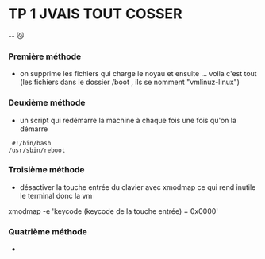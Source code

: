 # TP 1 JVAIS TOUT COSSER
-- 😼
### Première méthode  ###

- on supprime les fichiers qui charge le noyau et ensuite ... voila c'est tout 
(les fichiers dans le dossier /boot , ils se nomment "vmlinuz-linux")

### Deuxième méthode ###
 - un script qui redémarre la machine à chaque fois une fois qu'on la démarre
 
```
 #!/bin/bash
/usr/sbin/reboot
```

### Troisième méthode ###

- désactiver la touche entrée du clavier avec xmodmap ce qui rend inutile le terminal donc la vm

xmodmap -e 'keycode (keycode de la touche entrée) = 0x0000'

### Quatrième  méthode ###
- 